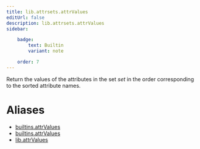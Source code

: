 ```yaml
---
title: lib.attrsets.attrValues
editUrl: false
description: lib.attrsets.attrValues
sidebar:

    badge:
        text: Builtin
        variant: note

    order: 7
---
```


Return the values of the attributes in the set *set* in the order
corresponding to the sorted attribute names.


# Aliases

- [builtins.attrValues](/nix-doc-comments/reference/builtins/builtins-attrvalues)
- [builtins.attrValues](/nix-doc-comments/reference/builtins/builtins-attrvalues)
- [lib.attrValues](/nix-doc-comments/reference/lib/lib-attrvalues)


